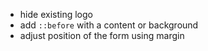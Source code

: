 * hide existing logo
* add `::before` with a content or background
* adjust position of the form using margin

